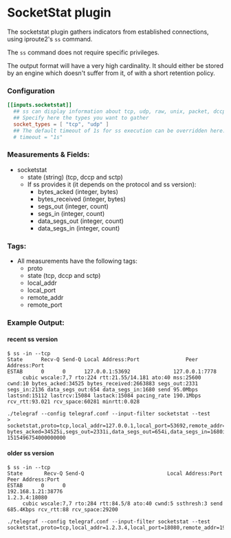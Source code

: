 # SocketStat plugin

The socketstat plugin gathers indicators from established connections, using iproute2's `ss` command.

The `ss` command does not require specific privileges.

The output format will have a very high cardinality. It should either be stored by an engine which doesn't suffer from it, of with a short retention policy.

### Configuration

```toml
[[inputs.socketstat]]
  ## ss can display information about tcp, udp, raw, unix, packet, dccp and sctp sockets
  ## Specify here the types you want to gather
  socket_types = [ "tcp", "udp" ]
  ## The default timeout of 1s for ss execution can be overridden here:
  # timeout = "1s"
```

### Measurements & Fields:

- socketstat
    - state (string) (tcp, dccp and sctp)
    - If ss provides it (it depends on the protocol and ss version):
        - bytes_acked (integer, bytes)
        - bytes_received (integer, bytes)
        - segs_out (integer, count)
        - segs_in (integer, count)
        - data_segs_out (integer, count)
        - data_segs_in (integer, count)

### Tags:

- All measurements have the following tags:
    - proto
    - state (tcp, dccp and sctp)
    - local_addr
    - local_port
    - remote_addr
    - remote_port
 
### Example Output:

#### recent ss version

```
$ ss -in --tcp
State      Recv-Q Send-Q Local Address:Port               Peer Address:Port
ESTAB      0      0      127.0.0.1:53692              127.0.0.1:7778
	 cubic wscale:7,7 rto:224 rtt:21.55/14.181 ato:40 mss:25600 cwnd:10 bytes_acked:34525 bytes_received:2663883 segs_out:2331 segs_in:2136 data_segs_out:654 data_segs_in:1680 send 95.0Mbps lastsnd:15112 lastrcv:15084 lastack:15084 pacing_rate 190.1Mbps rcv_rtt:93.021 rcv_space:60281 minrtt:0.028

./telegraf --config telegraf.conf --input-filter socketstat --test
> socketstat,proto=tcp,local_addr=127.0.0.1,local_port=53692,remote_addr=127.0.0.1,remote_port=7778,host=mymachine bytes_acked=34525i,segs_out=2331i,data_segs_out=654i,data_segs_in=1680i,send_q=0i,recv_q=0i,bytes_received=2663883i,segs_in=2136i,state="ESTAB" 1515496754000000000
```

#### older ss version

```
$ ss -in --tcp
State       Recv-Q Send-Q                           Local Address:Port                             Peer Address:Port
ESTAB      0      0                                                  192.168.1.21:38776                                           1.2.3.4:18080
	 cubic wscale:7,7 rto:284 rtt:84.5/8 ato:40 cwnd:5 ssthresh:3 send 685.4Kbps rcv_rtt:88 rcv_space:29200

./telegraf --config telegraf.conf --input-filter socketstat --test
socketstat,proto=tcp,local_addr=1.2.3.4,local_port=18080,remote_addr=192.168.1.21,remote_port=38776,state=ESTAB
```
